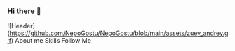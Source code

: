 ### Hi there 👋

![Header] (https://github.com/NepoGostu/NepoGostu/blob/main/assets/zuev_andrey.gif)
About me
Skills
Follow Me
